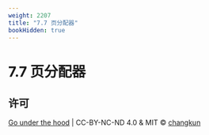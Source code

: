 ```yaml
---
weight: 2207
title: "7.7 页分配器"
bookHidden: true
---
```


# 7.7 页分配器

## 许可

[Go under the hood](https://github.com/changkun/go-under-the-hood) | CC-BY-NC-ND 4.0 & MIT &copy; [changkun](https://changkun.de)
